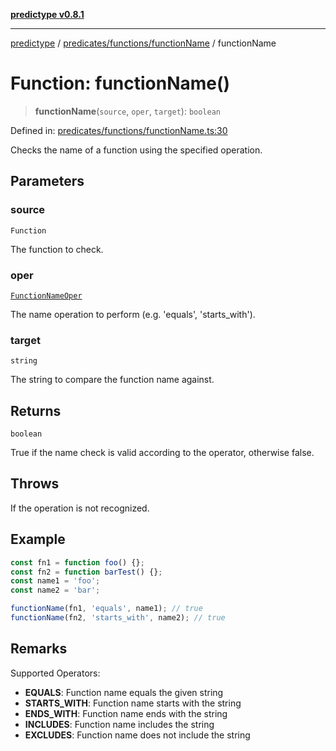 [**predictype v0.8.1**](../../../../README.md)

***

[predictype](../../../../modules.md) / [predicates/functions/functionName](../README.md) / functionName

# Function: functionName()

> **functionName**(`source`, `oper`, `target`): `boolean`

Defined in: [predicates/functions/functionName.ts:30](https://github.com/maduhaime/predictype/blob/2310adbaccb6fbc00cdab8e345e79bd5b09e40f5/src/predicates/functions/functionName.ts#L30)

Checks the name of a function using the specified operation.

## Parameters

### source

`Function`

The function to check.

### oper

[`FunctionNameOper`](../../../../functions/enums/type-aliases/FunctionNameOper.md)

The name operation to perform (e.g. 'equals', 'starts_with').

### target

`string`

The string to compare the function name against.

## Returns

`boolean`

True if the name check is valid according to the operator, otherwise false.

## Throws

If the operation is not recognized.

## Example

```ts
const fn1 = function foo() {};
const fn2 = function barTest() {};
const name1 = 'foo';
const name2 = 'bar';

functionName(fn1, 'equals', name1); // true
functionName(fn2, 'starts_with', name2); // true
```

## Remarks

Supported Operators:
- **EQUALS**: Function name equals the given string
- **STARTS_WITH**: Function name starts with the string
- **ENDS_WITH**: Function name ends with the string
- **INCLUDES**: Function name includes the string
- **EXCLUDES**: Function name does not include the string
